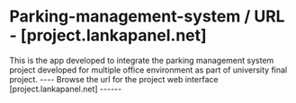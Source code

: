 # Parking-management-system / URL - [project.lankapanel.net]
This is the app developed to integrate the parking management system project developed for multiple office environment as part of university final project.
---- Browse the url for the project web interface [project.lankapanel.net] ------
